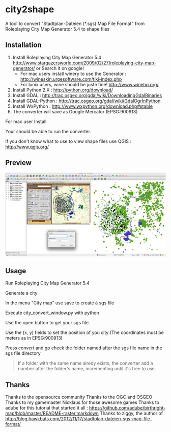 city2shape
==========

A tool to convert "Stadtplan-Dateien (*.sgs) Map File Format" from Roleplaying City Map Generator 5.4 to shape files


Installation
------------

1. Install Roleplaying City Map Generator 5.4 : http://www.stargazersworld.com/2009/02/27/roleplaying-city-map-generator/ or Search it on google!
    * For mac users install winery to use the Generator : http://wineskin.urgesoftware.com/tiki-index.php
    * For lunix users, wine should be juste fine! http://www.winehq.org/
2. Install Python 2.X : http://python.org/download/
3. Install GDAL : http://trac.osgeo.org/gdal/wiki/DownloadingGdalBinaries
4. Install GDAL-Python : http://trac.osgeo.org/gdal/wiki/GdalOgrInPython
5. Install WxPython : http://www.wxpython.org/download.php#stable
6. The converter will save as Google Mercator (EPSG:900913)

For mac user Install

Your should be able to run the converter.

If you don't know what to use to view shape files use QGIS : http://www.qgis.org/


Preview
-------

![Sample Image](sample.png)


Usage
-----
Run Roleplaying City Map Generator 5.4

Generate a city

In the menu "City map" use save to create à sgs file

Execute city_convert_window.py with python

Use the open button to get your sgs file.

Use the (x, y) fields to set the position of you city (The coordinates must be meters as in EPSG:900913)

Press convert and go check the folder named after the sgs file name in the sgs file directory

> If a folder with the same name alredy exists, the converter add a number after the folder's name, incrementing until it's free to use

Thanks
------

Thanks to the opensource community
Thanks to the OGC and OSGEO
Thanks to my gamemaster Nicklaus for those awesome games
Thanks to adube for this tutorial that started it all : https://github.com/adube/birthright-map/blob/master/README-raster.markdown
Thanks to ziggy, the author of http://blog.hawkbats.com/2012/11/17/stadtplan-dateien-sgs-map-file-format/

